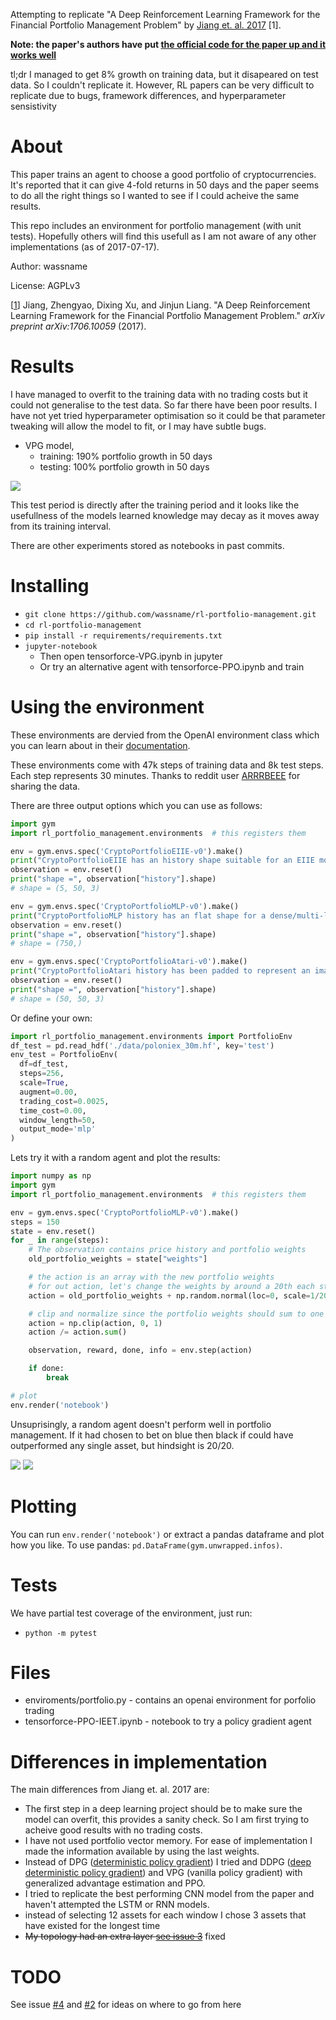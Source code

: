 Attempting to replicate "A Deep Reinforcement Learning Framework for the Financial Portfolio Management Problem" by [Jiang et. al. 2017](https://arxiv.org/abs/1706.10059) [1].

**Note: the paper's authors have put [the official code for the paper up and it works well](https://github.com/ZhengyaoJiang/PGPortfolio)**

tl;dr I managed to get 8% growth on training data, but it disapeared on test data. So I couldn't replicate it. However, RL papers can be very difficult to replicate due to bugs, framework differences, and hyperparameter sensistivity 

# About

This paper trains an agent to choose a good portfolio of cryptocurrencies. It's reported that it can give 4-fold returns in 50 days and the paper seems to do all the right things so I wanted to see if I could acheive the same results.

This repo includes an environment for portfolio management (with unit tests). Hopefully others will find this usefull as I am not aware of any other implementations (as of 2017-07-17).

Author: wassname

License: AGPLv3

[[1](https://arxiv.org/abs/1706.10059)] Jiang, Zhengyao, Dixing Xu, and Jinjun Liang. "A Deep Reinforcement Learning Framework for the Financial Portfolio Management Problem." *arXiv preprint arXiv:1706.10059* (2017).

# Results

I have managed to overfit to the training data with no trading costs but it could not generalise to the test data. So far there have been poor results. I have not yet tried hyperparameter optimisation so it could be that parameter tweaking will allow the model to fit, or I may have subtle bugs.

- VPG model,
  - training: 190% portfolio growth in 50 days
  - testing: 100% portfolio growth in 50 days

![](https://raw.githubusercontent.com/wassname/rl-portfolio-management/8c74f136765f621eb45d484553b9f778e9243a84/docs/tensorforce-VPG-test.png)

This test period is directly after the training period and it looks like the usefullness of the models learned knowledge may decay as it moves away from its training interval.

There are other experiments stored as notebooks in past commits.

# Installing

- `git clone https://github.com/wassname/rl-portfolio-management.git`
- `cd rl-portfolio-management`
- `pip install -r requirements/requirements.txt`
- `jupyter-notebook`
    - Then open tensorforce-VPG.ipynb in jupyter
    - Or try an alternative agent  with tensorforce-PPO.ipynb and train


# Using the environment

These environments are dervied from the OpenAI environment class which you can learn about in their [documentation](https://gym.openai.com/docs/).


These environments come with 47k steps of training data and 8k test steps. Each step represents 30 minutes. Thanks to reddit user [ARRRBEEE](https://www.reddit.com/r/BitcoinMarkets/comments/694q0a/historical_pricing_data_for_poloniex_btceth_pairs) for sharing the data.

There are three output options which you can use as follows:

```py
import gym
import rl_portfolio_management.environments  # this registers them

env = gym.envs.spec('CryptoPortfolioEIIE-v0').make()
print("CryptoPortfolioEIIE has an history shape suitable for an EIIE model (see https://arxiv.org/abs/1706.10059)")
observation = env.reset()
print("shape =", observation["history"].shape)
# shape = (5, 50, 3)

env = gym.envs.spec('CryptoPortfolioMLP-v0').make()
print("CryptoPortfolioMLP history has an flat shape for a dense/multi-layer perceptron model")
observation = env.reset()
print("shape =", observation["history"].shape)
# shape = (750,)

env = gym.envs.spec('CryptoPortfolioAtari-v0').make()
print("CryptoPortfolioAtari history has been padded to represent an image so you can reuse models tuned on Atari games")
observation = env.reset()
print("shape =", observation["history"].shape)
# shape = (50, 50, 3)
```

Or define your own:
```py
import rl_portfolio_management.environments import PortfolioEnv
df_test = pd.read_hdf('./data/poloniex_30m.hf', key='test')
env_test = PortfolioEnv(
  df=df_test,
  steps=256,
  scale=True,
  augment=0.00,
  trading_cost=0.0025,
  time_cost=0.00,
  window_length=50,
  output_mode='mlp'
)
```

Lets try it with a random agent and plot the results:


```py
import numpy as np
import gym
import rl_portfolio_management.environments  # this registers them

env = gym.envs.spec('CryptoPortfolioMLP-v0').make()
steps = 150
state = env.reset()
for _ in range(steps):
    # The observation contains price history and portfolio weights
    old_portfolio_weights = state["weights"]

    # the action is an array with the new portfolio weights
    # for out action, let's change the weights by around a 20th each step
    action = old_portfolio_weights + np.random.normal(loc=0, scale=1/20., size=(4,))

    # clip and normalize since the portfolio weights should sum to one
    action = np.clip(action, 0, 1)
    action /= action.sum()

    observation, reward, done, info = env.step(action)

    if done:
        break

# plot
env.render('notebook')
```

Unsuprisingly, a random agent doesn't perform well in portfolio management. If it had chosen to bet on blue then black if could have outperformed any single asset, but hindsight is 20/20.

![](docs/img/price_performance.png)
![](docs/img/weights.png)

# Plotting

You can run `env.render('notebook')` or extract a pandas dataframe and plot how you like. To use pandas: `pd.DataFrame(gym.unwrapped.infos)`.


# Tests

We have partial test coverage of the environment, just run:

- `python -m pytest`


# Files

- enviroments/portfolio.py - contains an openai environment for porfolio trading
- tensorforce-PPO-IEET.ipynb - notebook to try a policy gradient agent

# Differences in implementation

The main differences from Jiang et. al. 2017 are:

- The first step in a deep learning project should be to make sure the model can overfit, this provides a sanity check. So I am first trying to acheive good results with no trading costs.
- I have not used portfolio vector memory. For ease of implementation I made the information available by using the last weights.
- Instead of DPG ([deterministic policy gradient](http://jmlr.org/proceedings/papers/v32/silver14.pdf)) I tried and DDPG ([deep deterministic policy gradient]( http://arxiv.org/pdf/1509.02971v2.pdf)) and VPG (vanilla policy gradient) with generalized advantage estimation and PPO.
- I tried to replicate the best performing CNN model from the paper and haven't attempted the LSTM or RNN models.
- instead of selecting 12 assets for each window I chose 3 assets that have existed for the longest time
- ~~My topology had an extra layer [see issue 3](https://github.com/wassname/rl-portfolio-management/issues/3)~~ fixed

# TODO

See issue [#4](https://github.com/wassname/rl-portfolio-management/issues/4) and [#2](https://github.com/wassname/rl-portfolio-management/issues/2) for ideas on where to go from here
